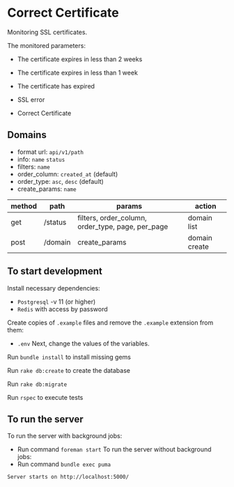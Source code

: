 # Correct Certificate

Monitoring SSL certificates.

The monitored parameters:

* The certificate expires in less than 2 weeks

* The certificate expires in less than 1 week

* The certificate has expired

* SSL error

* Correct Certificate

## Domains
* format url: `api/v1/path`
* info: `name` `status`
* filters: `name`
* order_column:  `created_at` (default)
* order_type:  `asc`, `desc` (default)
* create_params: `name`

method  |path| params|action|
------------- |-------------| -------------| -------------
get  |/status|filters, order_column, order_type, page, per_page|domain list
post |/domain|create_params|domain create

## To start development

Install necessary dependencies:
* `Postgresql` -v 11 (or higher)
* `Redis` with access by password

Create copies of `.example` files and remove the `.example` extension from them:
* `.env`
Next, change the values of the variables.

Run `bundle install` to install missing gems

Run `rake db:create` to create the database

Run `rake db:migrate`

Run `rspec` to execute tests

## To run the server
To run the server with background jobs:
* Run command `foreman start`
To run the server without background jobs:
* Run command `bundle exec puma`

`Server starts on http://localhost:5000/`

